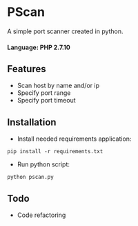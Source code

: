 # PScan

A simple port scanner created in python. 
#### Language: PHP 2.7.10

## Features
- Scan host by name and/or ip
- Specify port range
- Specify port timeout

## Installation
- Install needed requirements application:
```
pip install -r requirements.txt
```
- Run python script:
```
python pscan.py
```

## Todo
- Code refactoring
